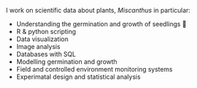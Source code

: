 I work on scientific data about plants, _Miscanthus_ in particular:
- Understanding the germination and growth of seedlings 🌱
- R & python scripting
- Data visualization
- Image analysis
- Databases with SQL 
- Modelling germination and growth 
- Field and controlled environment monitoring systems
- Experimatal design and statistical analysis

